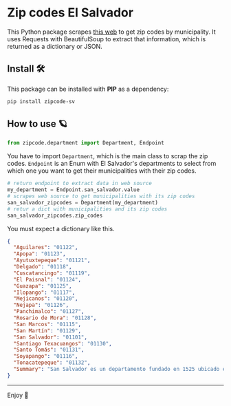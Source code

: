 # Zip codes El Salvador

This Python package scrapes [this web](https://www.listasal.info/articulos/codigo-postal-el-salvador.shtml) to get zip codes by municipality. It uses Requests with BeautifulSoup to extract that information, which is returned as a dictionary or JSON.

## Install 🛠️

This package can be installed with **PIP** as a dependency:

```bash
pip install zipcode-sv
```

## How to use 🪐

```python
from zipcode.department import Department, Endpoint
```

You have to import `Department`, which is the main class to scrap the zip codes. `Endpoint` is an Enum with El Salvador's departments to select from which one you want to get their municipalities with their zip codes.

```python
# return endpoint to extract data in web source
my_department = Endpoint.san_salvador.value
# scrapes web source to get municipalities with its zip codes
san_salvador_zipcodes = Department(my_department)
# retur a dict with municipalities and its zip codes
san_salvador_zipcodes.zip_codes
```

You must expect a dictionary like this.

```json
{
  "Aguilares": "01122",
  "Apopa": "01123",
  "Ayutuxtepeque": "01121",
  "Delgado": "01118",
  "Cuscatancingo": "01119",
  "El Paisnal": "01124",
  "Guazapa": "01125",
  "Ilopango": "01117",
  "Mejicanos": "01120",
  "Nejapa": "01126",
  "Panchimalco": "01127",
  "Rosario de Mora": "01128",
  "San Marcos": "01115",
  "San Martín": "01129",
  "San Salvador": "01101",
  "Santiago Texacuangos": "01130",
  "Santo Tomás": "01131",
  "Soyapango": "01116",
  "Tonacatepeque": "01132",
  "Summary": "San Salvador es un departamento fundado en 1525 ubicado en la Zona Central de El Salvador. Posee 3 distritos y 19 municipios."
}
```
----
Enjoy :bamboo: